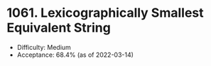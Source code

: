# 1061. Lexicographically Smallest Equivalent String
- Difficulty: Medium
- Acceptance: 68.4% (as of 2022-03-14)
